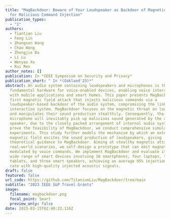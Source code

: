 ```yaml
---
title: "MagBackdoor: Beware of Your Loudspeaker as Backdoor of Magnetic Attack
  for Malicious Command Injection"
publication_types:
  - "1"
authors:
  - Tiantian Liu
  - Feng Lin
  - Zhangsen Wang
  - Chao Wang
  - Zhongjie Ba
  - Li Lu
  - Wenyao Xu
  - Kui Ren
author_notes: []
publication: In *IEEE Symposium on Security and Privacy*
publication_short: " In *(Oakland'23)*"
abstract: An audio system containing loudspeakers and microphones is the
  fundamental hardware for voice-enabled devices, enabling voice interaction
  with mobile applications and smart homes. This paper presents MagBackdoor, the
  first magnetic field attack that injects malicious commands via a
  loudspeaker-based backdoor of the audio system, compromising the linked voice
  interaction system. MagBackdoor focuses on the magnetic threat on loudspeakers
  and manipulates their sound production stealthily. Consequently, the
  microphone will inevitably pick up malicious sound generated by the attacked
  speaker, due to the closely packed arrangement of internal audio systems. To
  prove the feasibility of MagBackdoor, we conduct comprehensive simulations and
  experiments. This study further models the mechanism by which an external
  magnetic field excites the sound production of loudspeakers, giving
  theoretical guidance to MagBackdoor. Aiming at stealthy magnetic attacks in
  real-world scenarios, we self-design a prototype that can emit magnetic fields
  modulated by voice commands. We implement MagBackdoor and evaluate it across a
  wide range of smart devices involving 16 smartphones, four laptops, two
  tablets, and three smart speakers, achieving an average 95% injection success
  rate with high-quality injected acoustic signals.
draft: false
featured: false
url_code: https://github.com/TitaniumLiu/MagBackdoor/tree/main
subtitle: "2023 IEEE S&P Travel Grants"
image:
  filename: magbackdoor.png
  focal_point: Smart
  preview_only: false
date: 2023-03-15T02:40:23.116Z
---
```

